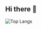 ## Hi there 👋

![Top Langs](https://github-readme-stats.vercel.app/api/top-langs/?username=CottontailRabbit&layout=compact)
